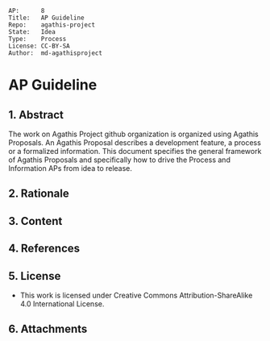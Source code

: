 ```
AP:      8
Title:   AP Guideline
Repo:    agathis-project
State:   Idea
Type:    Process
License: CC-BY-SA
Author:  md-agathisproject
```

# AP Guideline

## 1. Abstract

The work on Agathis Project github organization is organized using Agathis 
Proposals. An Agathis Proposal describes a development feature, a process or a 
formalized information. This document specifies the general framework of 
Agathis Proposals and specifically how to drive the Process and Information APs 
from idea to release.

## 2. Rationale
## 3. Content
## 4. References
## 5. License
- This work is licensed under Creative Commons Attribution-ShareAlike 4.0
  International License.

## 6. Attachments